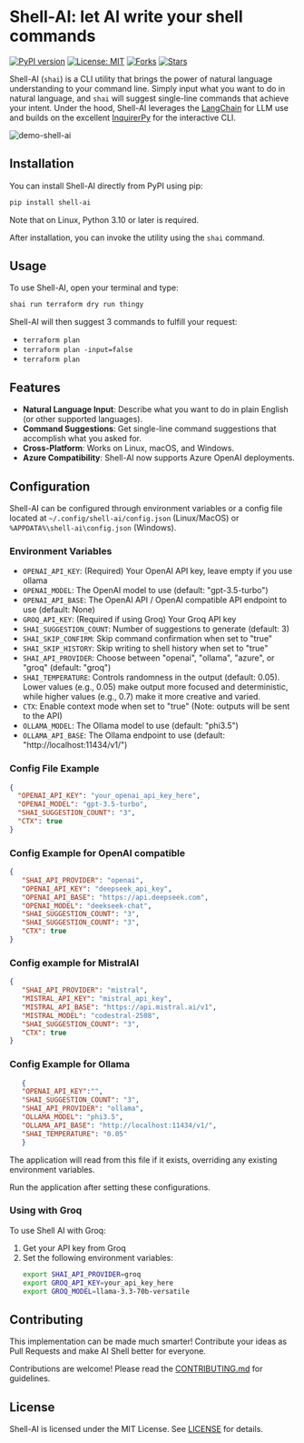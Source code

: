 # Shell-AI: let AI write your shell commands

[![PyPI version](https://badge.fury.io/py/shell-ai.svg)](https://pypi.org/project/shell-ai/)
[![License: MIT](https://img.shields.io/badge/License-MIT-yellow.svg)](https://opensource.org/licenses/MIT)
[![Forks](https://img.shields.io/github/forks/ricklamers/shell-ai)](https://github.com/ricklamers/shell-ai/network)
[![Stars](https://img.shields.io/github/stars/ricklamers/shell-ai)](https://github.com/ricklamers/shell-ai/stargazers)

Shell-AI (`shai`) is a CLI utility that brings the power of natural language understanding to your command line. Simply input what you want to do in natural language, and `shai` will suggest single-line commands that achieve your intent. Under the hood, Shell-AI leverages the [LangChain](https://github.com/langchain-ai/langchain) for LLM use and builds on the excellent [InquirerPy](https://github.com/kazhala/InquirerPy) for the interactive CLI.

![demo-shell-ai](https://github.com/ricklamers/shell-ai/assets/1309307/b4057165-5c23-46d4-b68e-00915b738dc3)

## Installation

You can install Shell-AI directly from PyPI using pip:

```bash
pip install shell-ai
```

Note that on Linux, Python 3.10 or later is required.

After installation, you can invoke the utility using the `shai` command.

## Usage

To use Shell-AI, open your terminal and type:

```bash
shai run terraform dry run thingy
```

Shell-AI will then suggest 3 commands to fulfill your request:
- `terraform plan`
- `terraform plan -input=false`
- `terraform plan`

## Features

- **Natural Language Input**: Describe what you want to do in plain English (or other supported languages).
- **Command Suggestions**: Get single-line command suggestions that accomplish what you asked for.
- **Cross-Platform**: Works on Linux, macOS, and Windows.
- **Azure Compatibility**: Shell-AI now supports Azure OpenAI deployments.

## Configuration

Shell-AI can be configured through environment variables or a config file located at `~/.config/shell-ai/config.json` (Linux/MacOS) or `%APPDATA%\shell-ai\config.json` (Windows).

### Environment Variables

- `OPENAI_API_KEY`: (Required) Your OpenAI API key, leave empty if you use ollama
- `OPENAI_MODEL`: The OpenAI model to use (default: "gpt-3.5-turbo")
- `OPENAI_API_BASE`: The OpenAI API / OpenAI compatible API endpoint to use (default: None)
- `GROQ_API_KEY`: (Required if using Groq) Your Groq API key
- `SHAI_SUGGESTION_COUNT`: Number of suggestions to generate (default: 3)
- `SHAI_SKIP_CONFIRM`: Skip command confirmation when set to "true"
- `SHAI_SKIP_HISTORY`: Skip writing to shell history when set to "true"
- `SHAI_API_PROVIDER`: Choose between "openai", "ollama", "azure", or "groq" (default: "groq")
- `SHAI_TEMPERATURE`: Controls randomness in the output (default: 0.05). Lower values (e.g., 0.05) make output more focused and deterministic, while higher values (e.g., 0.7) make it more creative and varied.
- `CTX`: Enable context mode when set to "true" (Note: outputs will be sent to the API)
- `OLLAMA_MODEL`: The Ollama model to use (default: "phi3.5")
- `OLLAMA_API_BASE`: The Ollama endpoint to use (default: "http://localhost:11434/v1/")

### Config File Example

```json
{
  "OPENAI_API_KEY": "your_openai_api_key_here",
  "OPENAI_MODEL": "gpt-3.5-turbo",
  "SHAI_SUGGESTION_COUNT": "3",
  "CTX": true
}
```

### Config Example for OpenAI compatible

```json
{
   "SHAI_API_PROVIDER": "openai",
   "OPENAI_API_KEY": "deepseek_api_key",
   "OPENAI_API_BASE": "https://api.deepseek.com",
   "OPENAI_MODEL": "deekseek-chat",
   "SHAI_SUGGESTION_COUNT": "3",
   "SHAI_SUGGESTION_COUNT": "3",
   "CTX": true
}
```

### Config example for MistralAI

```json
{
   "SHAI_API_PROVIDER": "mistral",
   "MISTRAL_API_KEY": "mistral_api_key",
   "MISTRAL_API_BASE": "https://api.mistral.ai/v1",
   "MISTRAL_MODEL": "codestral-2508",
   "SHAI_SUGGESTION_COUNT": "3",
   "CTX": true
}

```

### Config Example for Ollama

```json
   {
   "OPENAI_API_KEY":"",
   "SHAI_SUGGESTION_COUNT": "3",
   "SHAI_API_PROVIDER": "ollama",
   "OLLAMA_MODEL": "phi3.5",
   "OLLAMA_API_BASE": "http://localhost:11434/v1/",
   "SHAI_TEMPERATURE": "0.05"
   }
```

The application will read from this file if it exists, overriding any existing environment variables.

Run the application after setting these configurations.

### Using with Groq

To use Shell AI with Groq:

1. Get your API key from Groq
2. Set the following environment variables:
   ```bash
   export SHAI_API_PROVIDER=groq
   export GROQ_API_KEY=your_api_key_here
   export GROQ_MODEL=llama-3.3-70b-versatile
   ```

## Contributing

This implementation can be made much smarter! Contribute your ideas as Pull Requests and make AI Shell better for everyone.

Contributions are welcome! Please read the [CONTRIBUTING.md](CONTRIBUTING.md) for guidelines.

## License

Shell-AI is licensed under the MIT License. See [LICENSE](LICENSE) for details.
